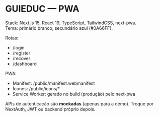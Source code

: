 # GUIEDUC — PWA

Stack: Next.js 15, React 19, TypeScript, TailwindCSS, next-pwa.  
Tema: primário branco, secundário azul (#0A66FF).

Rotas:
- /login
- /register
- /recover
- /dashboard

PWA:
- Manifest: /public/manifest.webmanifest
- Ícones: /public/icons/*
- Service Worker: gerado no build (produção) pelo next-pwa

APIs de autenticação são **mockadas** (apenas para a demo). Troque por NextAuth, JWT ou backend próprio depois.
